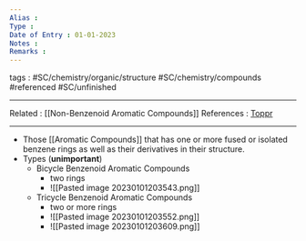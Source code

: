 ```yaml
---
Alias : 
Type : 
Date of Entry : 01-01-2023
Notes : 
Remarks :  
---
```

 tags :  #SC/chemistry/organic/structure #SC/chemistry/compounds #referenced #SC/unfinished 
 
---
Related :  [[Non-Benzenoid Aromatic Compounds]]
References : [Toppr](https://www.toppr.com/guides/chemistry/organic-chemistry/classification-organic-compounds/#Aromatic_Compounds)

---
- Those [[Aromatic Compounds]] that has one or more fused or isolated benzene rings as well as their derivatives in their structure.
- Types (**unimportant**)
	- Bicycle Benzenoid Aromatic Compounds 
		- two rings
		- ![[Pasted image 20230101203543.png]]
	- Tricycle Benzenoid Aromatic Compounds
		- two or more rings
		- ![[Pasted image 20230101203552.png]]
		- ![[Pasted image 20230101203609.png]]